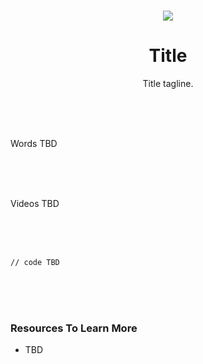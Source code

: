 <br>

<div align="center">
    <p align="center">
        <img src="TBD">
    </p>
    <h1 align="center">
        Title
    </h1>
    <p align="center">
        Title tagline.
    </p>
</div>

<br><br><br>

Words TBD

<br><br><br>

Videos TBD

<br><br><br>

```rust, ignore
// code TBD
```

<br><br><br>

### Resources To Learn More
- TBD

<br><br><br>
